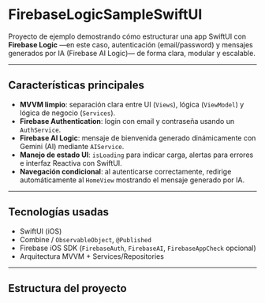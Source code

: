# FirebaseLogicSampleSwiftUI

Proyecto de ejemplo demostrando cómo estructurar una app SwiftUI con **Firebase Logic** —en este caso, autenticación (email/password) y mensajes generados por IA (Firebase AI Logic)— de forma clara, modular y escalable.

---

##  Características principales

- **MVVM limpio**: separación clara entre UI (`Views`), lógica (`ViewModel`) y lógica de negocio (`Services`).
- **Firebase Authentication**: login con email y contraseña usando un `AuthService`.
- **Firebase AI Logic**: mensaje de bienvenida generado dinámicamente con Gemini (AI) mediante `AIService`.
- **Manejo de estado UI**: `isLoading` para indicar carga, alertas para errores e interfaz Reactiva con SwiftUI.
- **Navegación condicional**: al autenticarse correctamente, redirige automáticamente al `HomeView` mostrando el mensaje generado por IA.

---

##  Tecnologías usadas

- SwiftUI (iOS)
- Combine / `ObservableObject`, `@Published`
- Firebase iOS SDK (`FirebaseAuth`, `FirebaseAI`, `FirebaseAppCheck` opcional)
- Arquitectura MVVM + Services/Repositories

---

##  Estructura del proyecto
